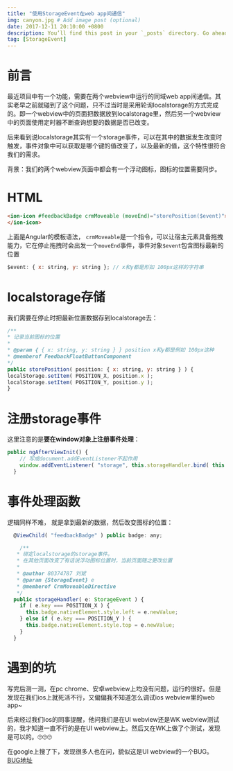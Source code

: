 ```yaml
---
title: "使用StorageEvent在web app间通信"
img: canyon.jpg # Add image post (optional)
date: 2017-12-11 20:10:00 +0800
description: You’ll find this post in your `_posts` directory. Go ahead and edit it and re-build the site to see your changes. # Add post description (optional)
tag: [StorageEvent]
---
```


# 前言

最近项目中有一个功能，需要在两个webview中运行的同域web app间通信。其实老早之前就碰到了这个问题，只不过当时是采用轮询localstorage的方式完成的。即一个webview中的页面把数据放到localstorage里，然后另一个webview中的页面使用定时器不断查询想要的数据是否已改变。

后来看到说localstorage其实有一个storage事件，可以在其中的数据发生改变时触发，事件对象中可以获取是哪个键的值改变了，以及最新的值，这个特性很符合我们的需求。

背景：我们的两个webview页面中都会有一个浮动图标，图标的位置需要同步。

# HTML

```html
<ion-icon #feedbackBadge crmMoveable (moveEnd)="storePosition($event)">
</ion-icon>
```

上面是Angular的模板语法， `crmMoveable`是一个指令，可以让宿主元素具备拖拽能力，它在停止拖拽时会出发一个`moveEnd`事件，事件对象`$event`包含图标最新的位置

```js
$event: { x: string, y: string }; // x和y都是形如 100px这样的字符串
```

# localstorage存储

我们需要在停止时把最新位置数据存到localstorage去：

```js
/**
* 记录当前图标的位置
*
* @param { { x: string, y: string } } position x和y都是例如 100px这种
* @memberof FeedbackFloatButtonComponent
*/
public storePosition( position: { x: string, y: string } ) {
localStorage.setItem( POSITION_X, position.x );
localStorage.setItem( POSITION_Y, position.y );
}
```

# 注册storage事件

这里注意的是**要在window对象上注册事件处理**：

```js
public ngAfterViewInit() {
    // 写成document.addEventListener不起作用
    window.addEventListener( "storage", this.storageHandler.bind( this ), false );
  }
```

# 事件处理函数

逻辑同样不难， 就是拿到最新的数据，然后改变图标的位置：

```js
  @ViewChild( "feedbackBadge" ) public badge: any;

	/**
   * 绑定localstorage的storage事件。
   * 在其他页面改变了有话说浮动图标位置时，当前页面随之更改位置
   *
   * @author 80374787 刘斌
   * @param {StorageEvent} e
   * @memberof CrmMoveableDirective
   */
  public storageHandler( e: StorageEvent ) {
    if ( e.key === POSITION_X ) {
      this.badge.nativeElement.style.left = e.newValue;
    } else if ( e.key === POSITION_Y ) {
      this.badge.nativeElement.style.top = e.newValue;
    }
  }
```

# 遇到的坑

写完后测一测，在pc chrome、安卓webview上均没有问题，运行的很好。但是发现在我们ios上就死活不行，又偏偏我不知道怎么调试ios webview里的web app~

后来经过我们ios的同事提醒，他问我们是在UI webview还是WK webview测试的，我才知道一直不行的是在UI webview上。然后又在WK上做了个测试，发现是可以的。🙄🙄🙄

在google上搜了下，发现很多人也在问，貌似这是UI webview的一个BUG。 [BUG地址](https://bugs.webkit.org/show_bug.cgi?id=145565)

